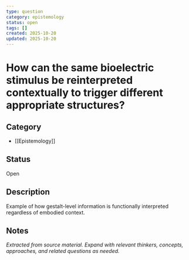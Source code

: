 ```yaml
---
type: question
category: epistemology
status: open
tags: []
created: 2025-10-20
updated: 2025-10-20
---
```


# How can the same bioelectric stimulus be reinterpreted contextually to trigger different appropriate structures?

## Category

- [[Epistemology]]

## Status

Open

## Description

Example of how gestalt-level information is functionally interpreted regardless of embodied context.

## Notes

*Extracted from source material. Expand with relevant thinkers, concepts, approaches, and related questions as needed.*

